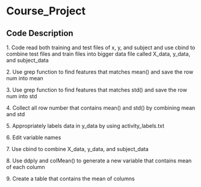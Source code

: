 # Course_Project

## Code Description

<p> 1. Code read both training and test files of x, y, and subject and use cbind to combine test files and train files into bigger data file called X_data, y_data, and subject_data </p>
<p> 2. Use grep function to find features that matches mean() and save the row num into mean </p>
<p> 3. Use grep function to find features that matches std() and save the row num into std </p>
<p> 4. Collect all row number that contains mean() and std() by combining mean and std </p>
<p> 5. Appropriately labels data in y_data by using activity_labels.txt </p>
<p> 6. Edit variable names </p>
<p> 7. Use cbind to combine X_data, y_data, and subject_data </p>
<p> 8. Use ddply and colMean() to generate a new variable that contains mean of each column </p>
<p> 9. Create a table that contains the mean of columns </p>
